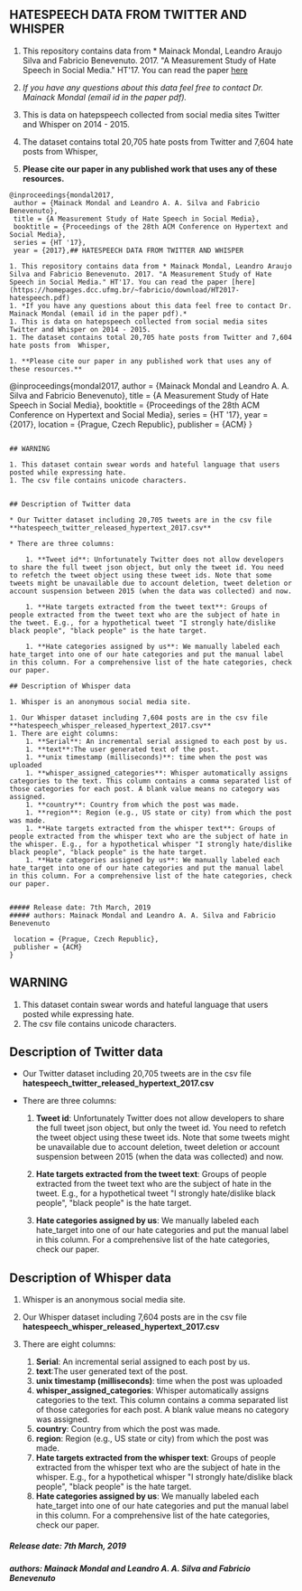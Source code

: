 ## HATESPEECH DATA FROM TWITTER AND WHISPER

1. This repository contains data from * Mainack Mondal, Leandro Araujo Silva and Fabricio Benevenuto. 2017. "A Measurement Study of Hate Speech in Social Media." HT'17. You can read the paper [here](https://homepages.dcc.ufmg.br/~fabricio/download/HT2017-hatespeech.pdf)
1. *If you have any questions about this data feel free to contact Dr. Mainack Mondal (email id in the paper pdf).*
1. This is data on hatepspeech collected from social media sites Twitter and Whisper on 2014 - 2015. 
1. The dataset contains total 20,705 hate posts from Twitter and 7,604 hate posts from  Whisper,

1. **Please cite our paper in any published work that uses any of these resources.**

~~~
@inproceedings{mondal2017,
 author = {Mainack Mondal and Leandro A. A. Silva and Fabricio Benevenuto},
 title = {A Measurement Study of Hate Speech in Social Media},
 booktitle = {Proceedings of the 28th ACM Conference on Hypertext and Social Media},
 series = {HT '17},
 year = {2017},## HATESPEECH DATA FROM TWITTER AND WHISPER

1. This repository contains data from * Mainack Mondal, Leandro Araujo Silva and Fabricio Benevenuto. 2017. "A Measurement Study of Hate Speech in Social Media." HT'17. You can read the paper [here](https://homepages.dcc.ufmg.br/~fabricio/download/HT2017-hatespeech.pdf)
1. *If you have any questions about this data feel free to contact Dr. Mainack Mondal (email id in the paper pdf).*
1. This is data on hatepspeech collected from social media sites Twitter and Whisper on 2014 - 2015. 
1. The dataset contains total 20,705 hate posts from Twitter and 7,604 hate posts from  Whisper,

1. **Please cite our paper in any published work that uses any of these resources.**

~~~
@inproceedings{mondal2017,
 author = {Mainack Mondal and Leandro A. A. Silva and Fabricio Benevenuto},
 title = {A Measurement Study of Hate Speech in Social Media},
 booktitle = {Proceedings of the 28th ACM Conference on Hypertext and Social Media},
 series = {HT '17},
 year = {2017},
 location = {Prague, Czech Republic},
 publisher = {ACM}
}
~~~ 

## WARNING

1. This dataset contain swear words and hateful language that users posted while expressing hate.
1. The csv file contains unicode characters.


## Description of Twitter data

* Our Twitter dataset including 20,705 tweets are in the csv file **hatespeech_twitter_released_hypertext_2017.csv**

* There are three columns: 

	1. **Tweet id**: Unfortunately Twitter does not allow developers to share the full tweet json object, but only the tweet id. You need to refetch the tweet object using these tweet ids. Note that some tweets might be unavailable due to account deletion, tweet deletion or account suspension between 2015 (when the data was collected) and now. 

	1. **Hate targets extracted from the tweet text**: Groups of people extracted from the tweet text who are the subject of hate in the tweet. E.g., for a hypothetical tweet "I strongly hate/dislike black people", "black people" is the hate target.

	1. **Hate categories assigned by us**: We manually labeled each hate_target into one of our hate categories and put the manual label in this column. For a comprehensive list of the hate categories, check our paper.

## Description of Whisper data

1. Whisper is an anonymous social media site.

1. Our Whisper dataset including 7,604 posts are in the csv file **hatespeech_whisper_released_hypertext_2017.csv**
1. There are eight columns: 
	1. **Serial**: An incremental serial assigned to each post by us. 
	1. **text**:The user generated text of the post.
	1. **unix timestamp (milliseconds)**: time when the post was uploaded
	1. **whisper_assigned_categories**: Whisper automatically assigns categories to the text. This column contains a comma separated list of those categories for each post. A blank value means no category was assigned.
	1. **country**: Country from which the post was made. 
	1. **region**: Region (e.g., US state or city) from which the post was made. 
	1. **Hate targets extracted from the whisper text**: Groups of people extracted from the whisper text who are the subject of hate in the whisper. E.g., for a hypothetical whisper "I strongly hate/dislike black people", "black people" is the hate target.
	1. **Hate categories assigned by us**: We manually labeled each hate_target into one of our hate categories and put the manual label in this column. For a comprehensive list of the hate categories, check our paper.	


##### Release date: 7th March, 2019
##### authors: Mainack Mondal and Leandro A. A. Silva and Fabricio Benevenuto

 location = {Prague, Czech Republic},
 publisher = {ACM}
}
~~~




## WARNING

1. This dataset contain swear words and hateful language that users posted while expressing hate.
1. The csv file contains unicode characters.


## Description of Twitter data

* Our Twitter dataset including 20,705 tweets are in the csv file **hatespeech_twitter_released_hypertext_2017.csv**

* There are three columns: 

	1. **Tweet id**: Unfortunately Twitter does not allow developers to share the full tweet json object, but only the tweet id. You need to refetch the tweet object using these tweet ids. Note that some tweets might be unavailable due to account deletion, tweet deletion or account suspension between 2015 (when the data was collected) and now. 

	1. **Hate targets extracted from the tweet text**: Groups of people extracted from the tweet text who are the subject of hate in the tweet. E.g., for a hypothetical tweet "I strongly hate/dislike black people", "black people" is the hate target.

	1. **Hate categories assigned by us**: We manually labeled each hate_target into one of our hate categories and put the manual label in this column. For a comprehensive list of the hate categories, check our paper.

## Description of Whisper data

1. Whisper is an anonymous social media site.

1. Our Whisper dataset including 7,604 posts are in the csv file **hatespeech_whisper_released_hypertext_2017.csv**
1. There are eight columns: 
	1. **Serial**: An incremental serial assigned to each post by us. 
	1. **text**:The user generated text of the post.
	1. **unix timestamp (milliseconds)**: time when the post was uploaded
	1. **whisper_assigned_categories**: Whisper automatically assigns categories to the text. This column contains a comma separated list of those categories for each post. A blank value means no category was assigned.
	1. **country**: Country from which the post was made. 
	1. **region**: Region (e.g., US state or city) from which the post was made. 
	1. **Hate targets extracted from the whisper text**: Groups of people extracted from the whisper text who are the subject of hate in the whisper. E.g., for a hypothetical whisper "I strongly hate/dislike black people", "black people" is the hate target.
	1. **Hate categories assigned by us**: We manually labeled each hate_target into one of our hate categories and put the manual label in this column. For a comprehensive list of the hate categories, check our paper.	


##### Release date: 7th March, 2019
##### authors: Mainack Mondal and Leandro A. A. Silva and Fabricio Benevenuto
